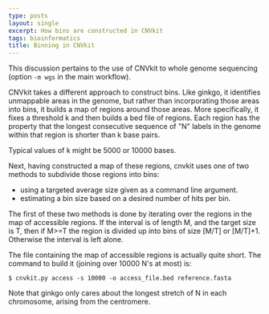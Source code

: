 ```yaml
---
type: posts
layout: single
excerpt: How bins are constructed in CNVkit
tags: bioinformatics
title: Binning in CNVkit
---
```


This discussion pertains to the use of CNVkit to whole genome sequencing (option ```-m wgs``` in the main workflow).

CNVkit takes a different approach to construct bins.  Like ginkgo, it identifies unmappable areas in the genome,
but rather than incorporating those areas into bins, it builds a map of regions around those areas.  More specifically,
it fixes a threshold k and then builds a bed file of regions.  Each region has the property that the longest consecutive
sequence of "N" labels in the genome within that region is shorter than k base pairs.

Typical values of k might be 5000 or 10000 bases.

Next, having constructed a map of these regions, cnvkit uses one of two methods to subdivide those regions into bins:
- using a targeted average size given as a command line argument.
- estimating a bin size based on a desired number of hits per bin.

The first of these two methods is done by iterating over the regions in the map of accessible regions.  If the interval is of length
M, and the target size is T, then  if M>=T the region is divided up into bins of size [M/T] or [M/T]+1. Otherwise the interval
is left alone.

The file containing the map of accessible regions is actually quite short. The command to build it (joining over 10000 N's at most) is:

```
$ cnvkit.py access -s 10000 -o access_file.bed reference.fasta
```

Note that ginkgo only cares about the longest stretch of N in each chromosome, arising from the centromere.

